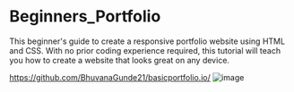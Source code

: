 # Beginners_Portfolio
 This beginner's guide to create a responsive portfolio website using HTML and CSS. With no prior coding experience required, this tutorial will teach you how to create a website that looks great on any device.

https://github.com/BhuvanaGunde21/basicportfolio.io/
![image](https://github.com/BhuvanaGunde21/basicportfolio.io/assets/124451769/eb4fb577-c7cd-4d25-9d4f-0bc45c1fcb57)
